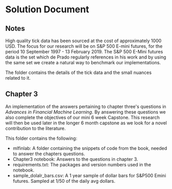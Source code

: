 # Solution Document

## Notes
High quality tick data has been sourced at the cost of approximately 1000 USD. The focus for our research will be on S&P 500 E-mini futures, for the period 10 September 1997 - 13 February 2019. The S&P 500 E-Mini futures data is the set which de Prado regularly references in his work and by using the same set we create a natural way to benchmark our implementations.

The folder contains the details of the tick data and the small nuances related to it.

## Chapter 3
An implementation of the answers pertaining to chapter three's questions in *Advances in Financial Machine Learning*. By answering these questions we also complete the objectives of our mini 6 week Capstone. This research will then be used later in the longer 6 month capstone as we look for a novel contribution to the literature. 

This folder contains the following:
* mlfinlab: A folder containing the snippets of code from the book, needed to answer the chapters questions.
* Chapter3 notebook: Answers to the questions in chapter 3.
* requirements.txt: The packages and version numbers used in the notebook.
* sample_dolalr_bars.csv: A 1 year sample of dollar bars for S&P500 Emini futures. Sampled at 1/50 of the daily avg dollars.
